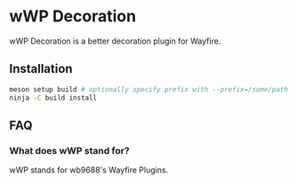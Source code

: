 # wWP Decoration

wWP Decoration is a better decoration plugin for Wayfire. 

## Installation

```sh
meson setup build # optionally specify prefix with --prefix=/some/path
ninja -C build install
```

## FAQ

### What does wWP stand for?

wWP stands for wb9688's Wayfire Plugins.
